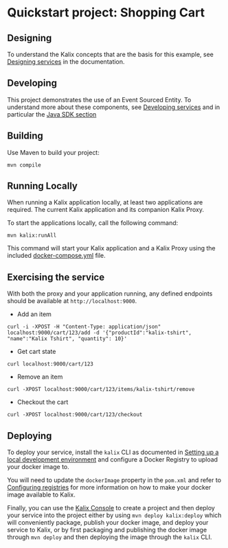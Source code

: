 # Quickstart project: Shopping Cart

## Designing

To understand the Kalix concepts that are the basis for this example, see [Designing services](https://docs.kalix.io/java/development-process.html) in the documentation.

## Developing

This project demonstrates the use of an Event Sourced Entity.
To understand more about these components, see [Developing services](https://docs.kalix.io/services/)
and in particular the [Java SDK section](https://docs.kalix.io/java/)

## Building

Use Maven to build your project:

```shell
mvn compile
```

## Running Locally

When running a Kalix application locally, at least two applications are required. The current Kalix application and its companion Kalix Proxy.

To start the applications locally, call the following command:

```shell
mvn kalix:runAll
```

This command will start your Kalix application and a Kalix Proxy using the included [docker-compose.yml](./docker-compose.yml) file.

## Exercising the service

With both the proxy and your application running, any defined endpoints should be available at `http://localhost:9000`.

* Add an item

```shell
curl -i -XPOST -H "Content-Type: application/json" localhost:9000/cart/123/add -d '{"productId":"kalix-tshirt", "name":"Kalix Tshirt", "quantity": 10}'
```

* Get cart state

```shell
curl localhost:9000/cart/123
```

* Remove an item

```shell
curl -XPOST localhost:9000/cart/123/items/kalix-tshirt/remove
```

* Checkout the cart

```shell
curl -XPOST localhost:9000/cart/123/checkout
```

## Deploying

To deploy your service, install the `kalix` CLI as documented in
[Setting up a local development environment](https://docs.kalix.io/setting-up/)
and configure a Docker Registry to upload your docker image to.

You will need to update the `dockerImage` property in the `pom.xml` and refer to
[Configuring registries](https://docs.kalix.io/projects/container-registries.html)
for more information on how to make your docker image available to Kalix.

Finally, you can use the [Kalix Console](https://console.kalix.io)
to create a project and then deploy your service into the project either by using `mvn deploy kalix:deploy` which
will conveniently package, publish your docker image, and deploy your service to Kalix, or by first packaging and
publishing the docker image through `mvn deploy` and then deploying the image
through the `kalix` CLI.
